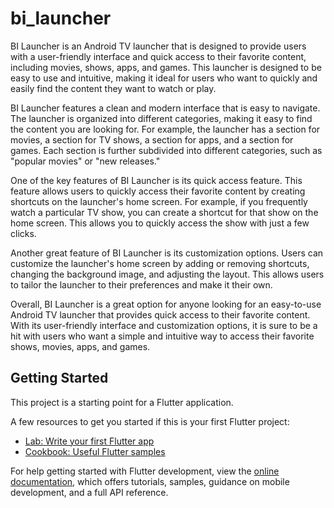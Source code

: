 # bi_launcher

BI Launcher is an Android TV launcher that is designed to provide users with a user-friendly interface and quick access to their favorite content, including movies, shows, apps, and games. This launcher is designed to be easy to use and intuitive, making it ideal for users who want to quickly and easily find the content they want to watch or play.  

BI Launcher features a clean and modern interface that is easy to navigate. The launcher is organized into different categories, making it easy to find the content you are looking for. For example, the launcher has a section for movies, a section for TV shows, a section for apps, and a section for games. Each section is further subdivided into different categories, such as "popular movies" or "new releases."  

One of the key features of BI Launcher is its quick access feature. This feature allows users to quickly access their favorite content by creating shortcuts on the launcher's home screen. For example, if you frequently watch a particular TV show, you can create a shortcut for that show on the home screen. This allows you to quickly access the show with just a few clicks.  

Another great feature of BI Launcher is its customization options. Users can customize the launcher's home screen by adding or removing shortcuts, changing the background image, and adjusting the layout. This allows users to tailor the launcher to their preferences and make it their own.  

Overall, BI Launcher is a great option for anyone looking for an easy-to-use Android TV launcher that provides quick access to their favorite content. With its user-friendly interface and customization options, it is sure to be a hit with users who want a simple and intuitive way to access their favorite shows, movies, apps, and games.

## Getting Started

This project is a starting point for a Flutter application.

A few resources to get you started if this is your first Flutter project:

- [Lab: Write your first Flutter app](https://docs.flutter.dev/get-started/codelab)
- [Cookbook: Useful Flutter samples](https://docs.flutter.dev/cookbook)

For help getting started with Flutter development, view the
[online documentation](https://docs.flutter.dev/), which offers tutorials,
samples, guidance on mobile development, and a full API reference.
